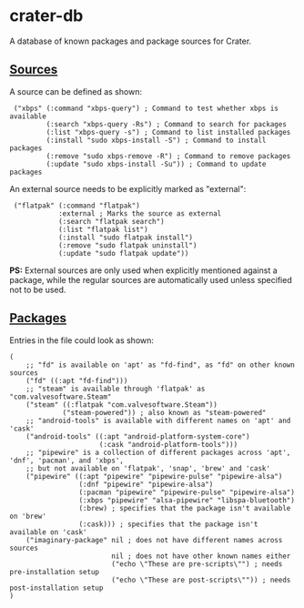 # crater-db

A database of known packages and package sources for Crater.

## [Sources](sources.lisp)

A source can be defined as shown:

     ("xbps" (:command "xbps-query") ; Command to test whether xbps is available
             (:search "xbps-query -Rs") ; Command to search for packages
             (:list "xbps-query -s") ; Command to list installed packages
             (:install "sudo xbps-install -S") ; Command to install packages
             (:remove "sudo xbps-remove -R") ; Command to remove packages
             (:update "sudo xbps-install -Su")) ; Command to update packages

An external source needs to be explicitly marked as "external":

     ("flatpak" (:command "flatpak")
                :external ; Marks the source as external
                (:search "flatpak search")
                (:list "flatpak list")
                (:install "sudo flatpak install")
                (:remove "sudo flatpak uninstall")
                (:update "sudo flatpak update"))

**PS:** External sources are only used when explicitly mentioned against a package, while the regular sources are automatically used unless specified not to be used.

## [Packages](packages.lisp)

Entries in the file could look as shown:

    (
        ;; "fd" is available on 'apt' as "fd-find", as "fd" on other known sources
        ("fd" ((:apt "fd-find")))
        ;; "steam" is available through 'flatpak' as "com.valvesoftware.Steam"
        ("steam" ((:flatpak "com.valvesoftware.Steam"))
                 ("steam-powered")) ; also known as "steam-powered"
        ;; "android-tools" is available with different names on 'apt' and 'cask'
        ("android-tools" ((:apt "android-platform-system-core")
                          (:cask "android-platform-tools")))
        ;; "pipewire" is a collection of different packages across 'apt', 'dnf', 'pacman', and 'xbps',
        ;; but not available on 'flatpak', 'snap', 'brew' and 'cask'
        ("pipewire" ((:apt "pipewire" "pipewire-pulse" "pipewire-alsa")
                     (:dnf "pipewire" "pipewire-alsa")
                     (:pacman "pipewire" "pipewire-pulse" "pipewire-alsa")
                     (:xbps "pipewire" "alsa-pipewire" "libspa-bluetooth")
                     (:brew) ; specifies that the package isn't available on 'brew'
                     (:cask))) ; specifies that the package isn't available on 'cask'
        ("imaginary-package" nil ; does not have different names across sources
                             nil ; does not have other known names either
                             ("echo \"These are pre-scripts\"") ; needs pre-installation setup
                             ("echo \"These are post-scripts\"")) ; needs post-installation setup
    )
